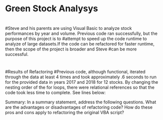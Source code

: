# Green Stock Analysys
#
#Steve and his parents are using Visual Basic to analyze stock performances by year and volume.  Previous code ran successfully, but the purpose of this project is to #attempt to speed up the code runtime to analyze of large datasets.If the code can be refactored for faster runtime, then the scope of the project is broader and Steve #can be more successful.
#
#Results of Refactoring
#Previous code, although functional, iterated through the data at least 4 times and took approximately .6 seconds to run for the provided data in years 2017 and 2018 for 12 stocks.  By changing the nesting order of the for loops, there were relational references so that the code took less time to complete.  See lines below:


Summary: In a summary statement, address the following questions.
What are the advantages or disadvantages of refactoring code?
How do these pros and cons apply to refactoring the original VBA script?
